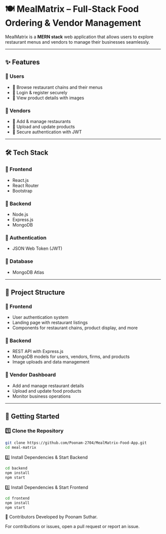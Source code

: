 # 🍽️ MealMatrix – Full-Stack Food Ordering & Vendor Management  

MealMatrix is a **MERN stack** web application that allows users to explore restaurant menus and vendors to manage their businesses seamlessly.  

---

## ✨ Features  

### 👥 Users  
- 🔹 Browse restaurant chains and their menus  
- 🔹 Login & register securely  
- 🔹 View product details with images  

### 🏪 Vendors  
- 🔹 Add & manage restaurants  
- 🔹 Upload and update products  
- 🔹 Secure authentication with JWT  

---

## 🛠️ Tech Stack  

### 🔹 Frontend  
- React.js  
- React Router  
- Bootstrap  

### 🔹 Backend  
- Node.js  
- Express.js  
- MongoDB  

### 🔹 Authentication  
- JSON Web Token (JWT)  

### 🔹 Database  
- MongoDB Atlas  

---

## 📂 Project Structure  

### 🔹 Frontend  
- User authentication system  
- Landing page with restaurant listings  
- Components for restaurant chains, product display, and more  

### 🔹 Backend  
- REST API with Express.js  
- MongoDB models for users, vendors, firms, and products  
- Image uploads and data management  

### 🔹 Vendor Dashboard  
- Add and manage restaurant details  
- Upload and update food products  
- Monitor business operations  

---

## 🚀 Getting Started  

### 1️⃣ Clone the Repository  
```sh
git clone https://github.com/Poonam-2704/MealMatrix-Food-App.git  
cd meal-matrix
```

2️⃣ Install Dependencies & Start Backend
```sh
cd backend  
npm install  
npm start
```
3️⃣ Install Dependencies & Start Frontend
```sh
cd frontend  
npm install  
npm start
```

🤝 Contributors
Developed by Poonam Suthar.

For contributions or issues, open a pull request or report an issue.

